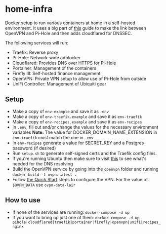 # home-infra

Docker setup to run various containers at home in a self-hosted environment. It uses a big part of [this](https://demyx.sh/tutorial/how-to-run-openvpn-and-pi-hole-using-docker-in-a-vps/) guide to make the link between OpenVPN and Pi-Hole and then adds cloudflared for DNSSEC.

The following services will run:

- Traefik: Reverse proxy
- Pi-Hole: Network-wide adblocker
- Cloudflared: Provides DNS over HTTPS for Pi-Hole
- Portainer: Management of the containers
- Firefly III: Self-hosted finance management
- OpenVPN: Private VPN setup to allow use of Pi-Hole from outside
- UniFi Controller: Management of Ubiquiti gear

## Setup
- Make a copy of `env-example` and save it as `.env`
- Make a copy of `env-traefik.example` and save it as `env-traefik`
- Make a copy of `env-recipes.example` and save it as `env-recipes`
- In `.env`, fill out and/or change the values for the necessary environment variables
  **Note:** The value for DOCKER_DOMAIN_NAME_EXTENSION in `env-traefik` must match the one in `.env`
- In `env-recipes` generate a value for SECRET_KEY and a Postgres password (if desired)
- Run `setup.sh` to generate self-signed certs and the Traefik config files.
- If you're running Ubuntu then make sure to visit [this](https://github.com/pi-hole/docker-pi-hole#installing-on-ubuntu) to see what's needed for the DNS resolving
- Build the OpenVPN service by going into the `openvpn` folder and running `docker build -t ovpn:latest .`
- Follow [the Quick Start](https://github.com/kylemanna/docker-openvpn) steps to configure the VPN. For the value of `$OVPN_DATA` use `ovpn-data-lair`

## How to use

- If none of the services are running: `docker-compose -d up`
- If you want to bring up just one of them: `docker-compose -d up pihole|cloudflared|traefik|portainer|firefly|openvpn|unifi|recipes_nginx`
